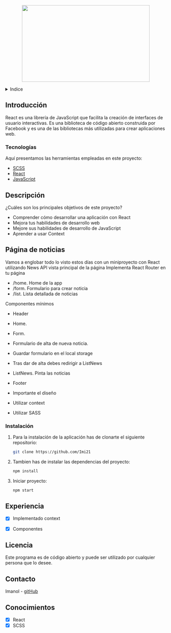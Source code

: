 <!-- LOGO -->

<p align="center">
  <img width="400" height="240" src='./src/assets/nyt.jpg'>
</p>

<!-- INDICE -->
<details>
  <summary>Indice</summary>
  <ol>
    <li>
      <a href="#introduccion">Introducción</a>
      <ul>
        <li><a href="#hecho-con">Tecnologías</a></li>
      </ul>
    </li>
    <li>
      <a href="#descripción-del-proyecto">Descripción del proyecto</a>
      <ul>
        <li><a href="#instalación">Instalación</a></li>
      </ul>
    </li>
    <li><a href="#endpoints">Endpoints</a></li>
    <li><a href="#licencia">Licencia</a></li>
    <li><a href="#contacto">Contacto</a></li>
    <li><a href="#conocimientos">Conocimientos</a></li>
  </ol>
</details>

<!-- SOBRE EL PROYECTO -->

## Introducción

React es una librería de JavaScript que facilita la creación de interfaces de usuario interactivas. Es una biblioteca de código abierto construida por Facebook y es una de las bibliotecas más utilizadas para crear aplicaciones web.



### Tecnologías

Aquí presentamos las herramientas empleadas en este proyecto:

- [SCSS](https://sass-lang.com/)
- [React](https://es.reactjs.org/)
- [JavaScript](https://developer.mozilla.org/es/docs/Web/JavaScript)


<!-- DESCRIPCION -->

## Descripción

¿Cuáles son los principales objetivos de este proyecto?
  -  Comprender cómo desarrollar una aplicación con React
  -  Mejora tus habilidades de desarrollo web
  -  Mejore sus habilidades de desarrollo de JavaScript
  -  Aprender a usar Context

## Página de noticias

Vamos a englobar todo lo visto estos días con un miniproyecto con React utilizando News API vista principal de la página
Implementa React Router en tu página
 - /home. Home de la app
 - /form. Formulario para crear noticia
 - /list. Lista detallada de noticias

Componentes mínimos
 - Header
 - Home.
 - Form.
 - Formulario de alta de nueva noticia. 
 - Guardar formulario en el local storage
 - Tras dar de alta debes redirigir a ListNews
 - ListNews. Pinta las noticias
 - Footer

 - Importante el diseño
 - Utilizar context
 - Utilizar SASS



### Instalación

1. Para la instalación de la aplicación has de clonarte el siguiente repositorio:

   ```sh
   git clone https://github.com/Imi21
   ```

2. Tambien has de instalar las dependencias del proyecto:
   ```sh
   npm install
   ```

4. Iniciar proyecto:
    ```sh
    npm start
   ```


<!-- ROADMAP -->

## Experiencia

- [x] Implementado context
- [x] Componentes


<!-- LICENCIA -->

## Licencia

Este programa es de código abierto y puede ser utilizado por cualquier persona que lo desee.

<!-- CONTACTO -->

## Contacto

Imanol - [gitHub](https://github.com/Imi21)

<!-- CONCOCIMIENTOS -->

## Conocimientos

- [x] React
- [x] SCSS